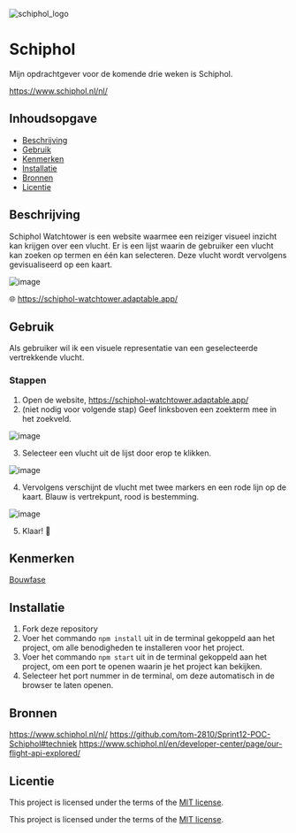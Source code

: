 ![schiphol_logo](https://github.com/tom-2810/proof-of-concept/assets/112861614/375d0cef-b96c-48f5-8d73-f392ae194132)

# Schiphol

Mijn opdrachtgever voor de komende drie weken is Schiphol.

https://www.schiphol.nl/nl/

## Inhoudsopgave

  * [Beschrijving](#beschrijving)
  * [Gebruik](#gebruik)
  * [Kenmerken](#kenmerken)
  * [Installatie](#installatie)
  * [Bronnen](#bronnen)
  * [Licentie](#licentie)

## Beschrijving
<!-- Bij Beschrijving staat kort beschreven wat voor project het is en wat je hebt gemaakt -->
Schiphol Watchtower is een website waarmee een reiziger visueel inzicht kan krijgen over een vlucht.
Er is een lijst waarin de gebruiker een vlucht kan zoeken op termen en één kan selecteren. Deze vlucht wordt vervolgens gevisualiseerd op een kaart.

![image](https://github.com/tom-2810/proof-of-concept/assets/112861614/82bbc459-ed8a-46c3-8976-67f2f35ff4a3)

🌐 https://schiphol-watchtower.adaptable.app/
<!-- Voeg een mooie poster visual toe 📸 -->
<!-- Voeg een link toe naar Github Pages 🌐-->

## Gebruik
<!-- Bij Gebruik staat de user story, hoe het werkt en wat je er mee kan. -->

Als gebruiker wil ik een visuele representatie van een geselecteerde vertrekkende vlucht.

### Stappen

1. Open de website, https://schiphol-watchtower.adaptable.app/
2. (niet nodig voor volgende stap) Geef linksboven een zoekterm mee in het zoekveld.

![image](https://github.com/tom-2810/proof-of-concept/assets/112861614/9db16db6-5e57-48bf-aa78-89b2f0f66bf2)

3. Selecteer een vlucht uit de lijst door erop te klikken.

![image](https://github.com/tom-2810/proof-of-concept/assets/112861614/60ad0e4a-ced0-49ae-a1f3-8d342b452a61)

4. Vervolgens verschijnt de vlucht met twee markers en een rode lijn op de kaart. Blauw is vertrekpunt, rood is bestemming.

![image](https://github.com/tom-2810/proof-of-concept/assets/112861614/14050f5d-4428-413c-8c45-a69ee4b387d4)

5. Klaar! 🙂

## Kenmerken

[Bouwfase](https://github.com/tom-2810/proof-of-concept/wiki/Bouwen)

## Installatie

1. Fork deze repository
2. Voer het commando `npm install` uit in de terminal gekoppeld aan het project, om alle benodigheden te installeren voor het project.
3. Voer het commando `npm start` uit in de terminal gekoppeld aan het project, om een port te openen waarin je het project kan bekijken.
4. Selecteer het port nummer in de terminal, om deze automatisch in de browser te laten openen.

## Bronnen

https://www.schiphol.nl/nl/
https://github.com/tom-2810/Sprint12-POC-Schiphol#techniek
https://www.schiphol.nl/en/developer-center/page/our-flight-api-explored/

## Licentie

This project is licensed under the terms of the [MIT license](./LICENSE).

This project is licensed under the terms of the [MIT license](./LICENSE).

